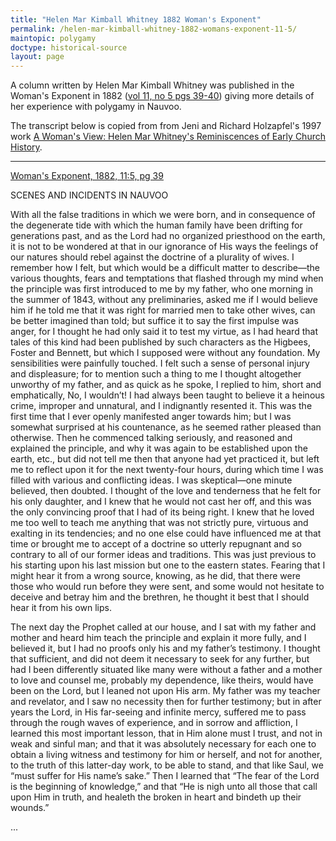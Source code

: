 ```yaml
---
title: "Helen Mar Kimball Whitney 1882 Woman's Exponent"
permalink: /helen-mar-kimball-whitney-1882-womans-exponent-11-5/
maintopic: polygamy
doctype: historical-source
layout: page
---
```



A column written by Helen Mar Kimball Whitney was published in the Woman's
Exponent in 1882 ([vol 11, no 5 pgs 39-40](https://archive.org/details/exponent1882/page/38/mode/2up)) giving more details of her experience with polygamy in Nauvoo.

The transcript below is copied from from Jeni and Richard Holzapfel's 1997 work [A Woman's View: Helen Mar Whitney's Reminiscences of Early Church History](https://rsc-legacy.byu.edu/archived/womans-view-helen-mar-whitneys-reminiscences-early-church-history/5-scenes-and-incidents).

---

[Woman's Exponent, 1882, 11:5, pg 39](https://archive.org/details/exponent1882/page/38/mode/2up)

SCENES AND INCIDENTS IN NAUVOO


With all the false traditions in which we were born, and in consequence of the degenerate tide with which the human family have been drifting for generations past, and as the Lord had no organized priesthood on the earth, it is not to be wondered at that in our ignorance of His ways the feelings of our natures should rebel against the doctrine of a plurality of wives. I remember how I felt, but which would be a difficult matter to describe—the various thoughts, fears and temptations that flashed through my mind when the principle was first introduced to me by my father, who one morning in the summer of 1843, without any preliminaries, asked me if I would believe him if he told me that it was right for married men to take other wives, can be better imagined than told; but suffice it to say the first impulse was anger, for I thought he had only said it to test my virtue, as I had heard that tales of this kind had been published by such characters as the Higbees, Foster and Bennett, but which I supposed were without any foundation. My sensibilities were painfully touched. I felt such a sense of personal injury and displeasure; for to mention such a thing to me I thought altogether unworthy of my father, and as quick as he spoke, I replied to him, short and emphatically, No, I wouldn’t! I had always been taught to believe it a heinous crime, improper and unnatural, and I indignantly resented it. This was the first time that I ever openly manifested anger towards him; but I was somewhat surprised at his countenance, as he seemed rather pleased than otherwise. Then he commenced talking seriously, and reasoned and explained the principle, and why it was again to be established upon the earth, etc., but did not tell me then that anyone had yet practiced it, but left me to reflect upon it for the next twenty-four hours, during which time I was filled with various and conflicting ideas. I was skeptical—one minute believed, then doubted. I thought of the love and tenderness that he felt for his only daughter, and I knew that he would not cast her off, and this was the only convincing proof that I had of its being right. I knew that he loved me too well to teach me anything that was not strictly pure, virtuous and exalting in its tendencies; and no one else could have influenced me at that time or brought me to accept of a doctrine so utterly repugnant and so contrary to all of our former ideas and traditions. This was just previous to his starting upon his last mission but one to the eastern states. Fearing that I might hear it from a wrong source, knowing, as he did, that there were those who would run before they were sent, and some would not hesitate to deceive and betray him and the brethren, he thought it best that I should hear it from his own lips.

The next day the Prophet called at our house, and I sat with my father and mother and heard him teach the principle and explain it more fully, and I believed it, but I had no proofs only his and my father’s testimony. I thought that sufficient, and did not deem it necessary to seek for any further, but had I been differently situated like many were without a father and a mother to love and counsel me, probably my dependence, like theirs, would have been on the Lord, but I leaned not upon His arm. My father was my teacher and revelator, and I saw no necessity then for further testimony; but in after years the Lord, in His far-seeing and infinite mercy, suffered me to pass through the rough waves of experience, and in sorrow and affliction, I learned this most important lesson, that in Him alone must I trust, and not in weak and sinful man; and that it was absolutely necessary for each one to obtain a living witness and testimony for him or herself, and not for another, to the truth of this latter-day work, to be able to stand, and that like Saul, we “must suffer for His name’s sake.” Then I learned that “The fear of the Lord is the beginning of knowledge,” and that “He is nigh unto all those that call upon Him in truth, and healeth the broken in heart and bindeth up their wounds.”

...

